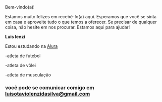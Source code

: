 Bem-vindo(a)!

Estamos muito felizes em recebê-lo(a) aqui. Esperamos que você se sinta em casa e aproveite tudo o que temos a oferecer. Se precisar de qualquer coisa, não hesite em nos procurar. Estamos aqui para ajudar!

**Luis lenzi**

Estou estudando na [Alura](https://www.alura.com.br/)

-atleta de futebol

-atleta de vôlei 

-atleta de musculação

### você pode se comunicar comigo em luisotaviolenzidasilva@gmail.com

